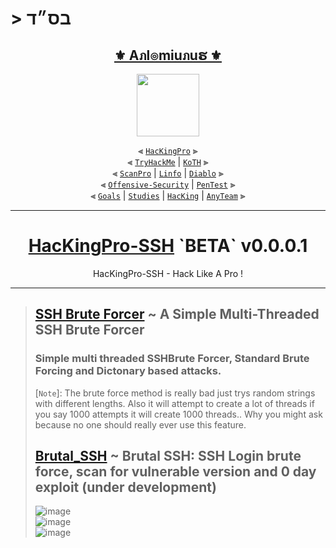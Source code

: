 # > בס״ד
<div align="center">

<h2 align="center"><a href="https://github.com/Anlominus">⚜️ Aภl๏miuภuຮ ⚜️</a></h2>

<img align="center" width="100" src="https://user-images.githubusercontent.com/51442719/172729066-1293d382-4a31-4f03-8c23-ab0ea5f611a0.png">

⫷ [`HacKingPro`](https://github.com/Anlominus/HacKingPro) ⫸
<br>
⫷ [`TryHackMe`](https://github.com/Anlominus/TryHackMe) | [`KoTH`](https://github.com/Anlominus/TryHackMe/tree/main/King%20of%20the%20Hill/KoTH) ⫸ 
<br>
⫷ [`ScanPro`](https://github.com/Anlominus/ScanPro) | [`Linfo`](https://github.com/Anlominus/Linfo) | [`Diablo`](https://github.com/Anlominus/Diablo) ⫸ 
<br>
⫷ [`Offensive-Security`](https://github.com/Anlominus/Offensive-Security) | [`PenTest`](https://github.com/Anlominus/PenTest) ⫸
<br>
⫷ [`Goals`](https://github.com/Anlominus/Goals) | [`Studies`](https://github.com/Anlominus/Studies) | [`HacKing`](https://github.com/Anlominus/HacKing) | [`AnyTeam`](https://github.com/Anlominus/AnyTeam) ⫸
<br>

</div>
  
---


<div align="center">

# [HacKingPro-SSH]([https://github.com/Anlominus/HacKingPro](https://github.com/Anlominus/HacKingPro/tree/main/Menu/05--Password%20HacKing)) `BETA` v0.0.0.1

HacKingPro-SSH - Hack Like A Pro !
</div>

---

> ## [SSH Brute Forcer](https://github.com/R4stl1n/SSH-Brute-Forcer) ~ A Simple Multi-Threaded SSH Brute Forcer
> ### Simple multi threaded SSHBrute Forcer, Standard Brute Forcing and Dictonary based attacks.
> [`Note`]: The brute force method is really bad just trys random strings with different lengths. Also it will attempt to create a lot of threads if you say 1000 attempts it will create 1000 threads.. Why you might ask because no one should really ever use this feature.
> ## [Brutal_SSH](https://github.com/d3vilbug/Brutal_SSH) ~ Brutal SSH: SSH Login brute force, scan for vulnerable version and 0 day exploit (under development)
> ![image](https://user-images.githubusercontent.com/51442719/174397498-d9cf520f-a42f-4fce-8d25-716d5c83a7bf.png) <br>
> ![image](https://user-images.githubusercontent.com/51442719/174397526-afccf6b2-2166-4605-8135-132439b1801d.png) <br>
> ![image](https://user-images.githubusercontent.com/51442719/174397551-61153cd8-5f0f-4baf-93bb-9d018c345e61.png)


> 




